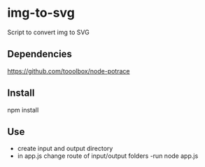 # img-to-svg
Script to convert img to SVG


## Dependencies
https://github.com/tooolbox/node-potrace

## Install
npm install

## Use
- create input and output directory
- in app.js change route of input/output folders
-run node app.js
